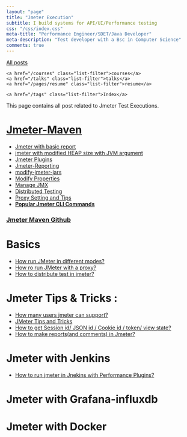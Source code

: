 ```yaml
---
layout: "page"
title: "Jmeter Execution"
subtitle: I build systems for API/UI/Performance testing
css: "/css/index.css"
meta-title: "Performance Engineer/SDET/Java Developer"
meta-description: "Test developer with a Bsc in Computer Science"
comments: true
---
```

<div class="list-filters">
    <a href="/" class="list-filter filter-selected">All posts</a>

    <a href="/courses" class="list-filter">courses</a>
	<a href="/talks" class="list-filter">talks</a>
    <a href="/pages/resume" class="list-filter">resume</a>

    <a href="/tags" class="list-filter">Index</a>
</div>

This page contains all post related to Jmeter Test Executions.

# [Jmeter-Maven](https://github.com/sarkershantonu/jmeter-maven-examples)
- [Jmeter with basic report](https://sarkershantonu.github.io/2020/08/28/maven-jmeter/)
- [jmeter with modified HEAP size with JVM argument](https://sarkershantonu.github.io/2020/09/01/maven-jmeter-jvm-config/)
- [Jmeter Plugins](https://sarkershantonu.github.io/2020/09/03/maven-jmeter-plugins/)
- [Jmeter-Reporting](https://sarkershantonu.github.io/2020/09/04/maven-jmeter-reporting/)
- [modify-jmeter-jars](https://sarkershantonu.github.io/2020/09/06/maven-jmeter-modify-jars/)
- [Modify Properties](https://sarkershantonu.github.io/2013/09/13/maven-jmeter-Properties/)
- [Manage JMX](https://sarkershantonu.github.io/2020/09/14/maven-jmeter-plugins-jmx/)
- [Distributed Testing](https://sarkershantonu.github.io/2020/09/18/maven-jmeter-distributed-testing/)
- [Proxy Setting and Tips](https://sarkershantonu.github.io/2020/09/20/maven-jmeter-tricks-proxy/)
- [**Popular Jmeter CLI Commands**](https://sarkershantonu.github.io/2021/10/08/popular-jmeter-cli-commands/)

### [Jmeter Maven Github](https://github.com/sarkershantonu/jmeter-maven-examples)

# Basics 
- [How run JMeter in different modes?](http://shantonusarker.blogspot.com/2013/01/how-run-jmeter-in-different-modes.html)
- [How ro run JMeter with a proxy?](http://shantonusarker.blogspot.com/2013/01/how-ro-run-jmeter-with-proxy.html)
- [How to distribute test in jmeter?](http://shantonusarker.blogspot.com/2013/01/how-to-distribute-test-in-jmeter.html)

# Jmeter Tips & Tricks : 
- [How many users jmeter can support?](http://shantonusarker.blogspot.com/2015/04/how-many-user-jmeter-can-support.html)
- [JMeter Tips and Tricks](https://sarkershantonu.github.io/2013/01/31/best-practices-jmeter/)
- [How to get Session id/ JSON id / Cookie id / token/ view state?](http://shantonusarker.blogspot.com/2013/04/jmeter-tips-and-tricks-part-2.html)
- [How to make reports(and comments) in Jmeter?](http://shantonusarker.blogspot.com/2013/04/how-to-make-reportsand-comments-in.html)

# Jmeter with Jenkins
- [How to run jmeter in Jnekins with Performance Plugins?](http://shantonusarker.blogspot.com/2015/07/run-jmeter-jnekins-performance-plugins.html) 

# Jmeter with Grafana-influxdb

# Jmeter with Docker